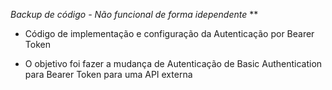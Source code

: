 *Backup de código - Não funcional de forma idependente*
**
* Código de implementação e configuração da Autenticação por Bearer Token

* O objetivo foi fazer a mudança de Autenticação de Basic Authentication para Bearer Token para uma API externa

